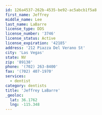 ```yaml
---
id: 126a4537-262b-4535-be92-ac5abcb1f5a8
first_name: Jeffrey
middle_name: Lee
last_name: LaBarre
license_type: DDS
license_number: '3746'
license_status: Active
license_expiration: '42185'
address: '212 Piazza Del Verano St'
city: 'Las Vegas'
state: NV
zip: '89138'
phone: '(702) 263-8400'
fax: '(702) 407-1970'
services:
  - dentist
category: dentists
title: 'Jeffrey LaBarre'
_geoloc:
  lat: 36.1762
  lng: -115.348
---
```

